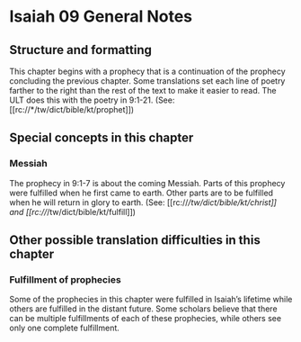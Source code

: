 # Isaiah 09 General Notes
## Structure and formatting

This chapter begins with a prophecy that is a continuation of the prophecy concluding the previous chapter. Some translations set each line of poetry farther to the right than the rest of the text to make it easier to read. The ULT does this with the poetry in 9:1-21. (See: [[rc://*/tw/dict/bible/kt/prophet]])

## Special concepts in this chapter

### Messiah
The prophecy in 9:1-7 is about the coming Messiah. Parts of this prophecy were fulfilled when he first came to earth. Other parts are to be fulfilled when he will return in glory to earth. (See: [[rc://*/tw/dict/bible/kt/christ]] and [[rc://*/tw/dict/bible/kt/fulfill]])

## Other possible translation difficulties in this chapter

### Fulfillment of prophecies
Some of the prophecies in this chapter were fulfilled in Isaiah’s lifetime while others are fulfilled in the distant future. Some scholars believe that there can be multiple fulfillments of each of these prophecies, while others see only one complete fulfillment.